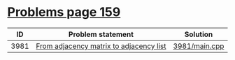 # [Problems page 159](https://www.e-olymp.com/en/problems?page=159)


| ID   | Problem statement                                                                   | Solution                       |
|------|-------------------------------------------------------------------------------------|--------------------------------|
| 3981 | [From adjacency matrix to adjacency list](https://www.e-olymp.com/en/problems/3981) | [3981/main.cpp](3981/main.cpp) |

